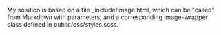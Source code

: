 
My solution is based on a file _include/image.html, which can be "called" from Markdown with parameters, and a corresponding image-wrapper class defined in public/css/styles.scss.
